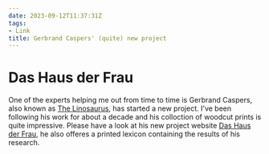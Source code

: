 ```yaml
---
date: 2023-09-12T11:37:31Z
tags:
- Link
title: Gerbrand Caspers' (quite) new project
---
```


# Das Haus der Frau

One of the experts helping me out from time to time is Gerbrand Caspers, also known as [The Linosaurus](https://gerrie-thefriendlyghost.blogspot.com/), has started a new project.
I've been following his work for about a decade and his colloction of woodcut prints is quite impressive.
Please have a look at his new project website [Das Haus der Frau](https://www.dashausderfrau.nl/), he also offeres a printed lexicon containing the results of his research.
